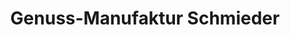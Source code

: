 ---
title: "Genuss-Manufaktur Schmieder"
url: /weitnau/genuss-manufaktur-schmieder/
shop: Allgemein
---